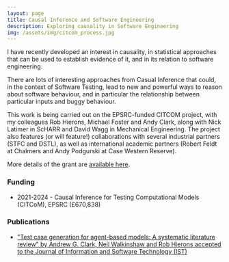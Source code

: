 ```yaml
---
layout: page
title: Causal Inference and Software Engineering
description: Exploring causality in Software Engineering
img: /assets/img/citcom_process.jpg
---
```

I have recently developed an interest in causality, in statistical approaches that can be used to establish evidence of it, and in its relation to software engineering. 

There are lots of interesting approaches from Casual Inference that could, in the context of Software Testing, lead to new and powerful ways to reason about software behaviour, and in particular the relationship between particular inputs and buggy behaviour.

This work is being carried out on the EPSRC-funded CITCOM project, with my colleagues Rob Hierons, Michael Foster and Andy Clark, along with Nick Latimer in ScHARR and David Wagg in Mechanical Engineering. The project also features (or will feature!) collaborations with several industrial partners (STFC and DSTL), as well as international academic partners (Robert Feldt at Chalmers and Andy Podgurski at Case Western Reserve).

More details of the grant are [available here](https://sites.google.com/sheffield.ac.uk/citcom/home).

### Funding

* 2021-2024 - Causal Inference for Testing Computational Models (CITCoM), EPSRC (£670,838)
### Publications

* ["Test case generation for agent-based models: A systematic literature review" by Andrew G. Clark, Neil Walkinshaw and Rob Hierons accepted to the Journal of Information and Software Technology (IST)](https://www.sciencedirect.com/science/article/pii/S0950584921000501)
